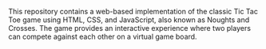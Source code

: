 This repository contains a web-based implementation of the classic Tic Tac Toe game using HTML, CSS, and JavaScript, also known as Noughts and Crosses. The game provides an interactive experience where two players can compete against each other on a virtual game board.
